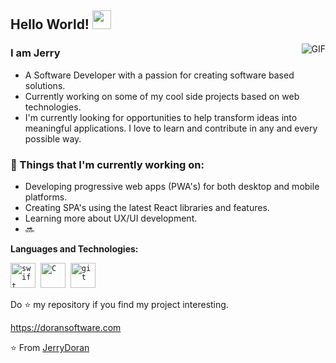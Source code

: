 ## Hello World! <img src="https://raw.githubusercontent.com/iampavangandhi/iampavangandhi/master/gifs/Hi.gif" width="30px"></h2>

<img align="right" alt="GIF" src="https://media.giphy.com/media/13HgwGsXF0aiGY/giphy.gif" />

### I am Jerry
- A Software Developer with a passion for creating software based solutions.
- Currently working on some of my cool side projects based on web technologies.
- I'm currently looking for opportunities to help transform ideas into meaningful applications. I love to learn and contribute in any and every possible way.

### 💼  Things that I'm currently working on: 
* Developing progressive web apps (PWA's) for both desktop and mobile platforms.
* Creating SPA's using the latest React libraries and features. 
* Learning more about UX/UI development.
* 🔜
 
 **Languages and Technologies:**
<p align="left">
  <code><img src="https://encrypted-tbn0.gstatic.com/images?q=tbn%3AANd9GcRs19oKBd0bWsq55b1d1vkpIQFC0kG9LmZasg&usqp=CAU" alt="swift" width="40" height="40"/></code>&nbsp;
  <code><img src="https://encrypted-tbn0.gstatic.com/images?q=tbn%3AANd9GcSSu04LM7jTbAMUAlXWpyyg2ytYZhK-1wzm0A&usqp=CAU" alt="C" width="40" height="40" /></code>&nbsp;
  <code><img src="https://www.google.com/imgres?imgurl=https%3A%2F%2Fwww.pikpng.com%2Fpngl%2Fm%2F150-1506141_html-css-and-javascript-logo-html5-css3-js.png&imgrefurl=https%3A%2F%2Fwww.pikpng.com%2Fpngvi%2FJmwwTT_html-css-and-javascript-logo-html5-css3-js%2F&tbnid=nASom2yhcbsohM&vet=12ahUKEwj-7fmt59nrAhVNcqwKHUrzBOQQMygEegUIARDVAQ..i&docid=tI4giBpWF8OYkM&w=840&h=367&q=html%20logo&ved=2ahUKEwj-7fmt59nrAhVNcqwKHUrzBOQQMygEegUIARDVAQ" alt="git" width="40" height="40" /></code>&nbsp;
   </p>

Do ⭐ my repository if you find my project interesting.  

https://doransoftware.com

⭐️ From [JerryDoran](https://github.com/JerryDoran)

